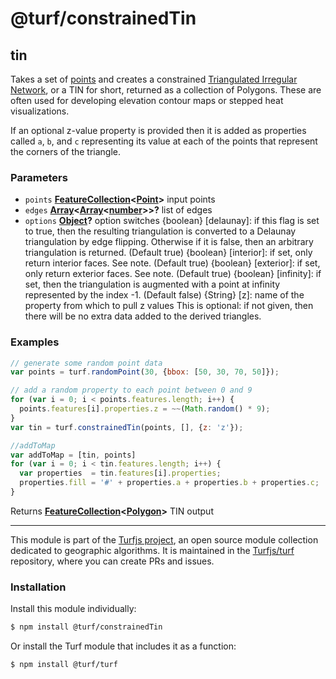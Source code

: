 # @turf/constrainedTin

<!-- Generated by documentation.js. Update this documentation by updating the source code. -->

## tin

Takes a set of [points][1] and creates a
constrained [Triangulated Irregular Network][2],
or a TIN for short, returned as a collection of Polygons. These are often used
for developing elevation contour maps or stepped heat visualizations.

If an optional z-value property is provided then it is added as properties called `a`, `b`,
and `c` representing its value at each of the points that represent the corners of the
triangle.

### Parameters

-   `points` **[FeatureCollection][3]&lt;[Point][4]>** input points
-   `edges` **[Array][5]&lt;[Array][5]&lt;[number][6]>>?** list of edges
-   `options` **[Object][7]?** option switches
      {boolean} [delaunay]&#x3A; if this flag is set to true, then the resulting triangulation is converted to a Delaunay triangulation by edge flipping.
      Otherwise if it is false, then an arbitrary triangulation is returned. (Default true)
      {boolean} [interior]&#x3A; if set, only return interior faces. See note. (Default true)
      {boolean} [exterior]&#x3A; if set, only return exterior faces. See note. (Default true)
      {boolean} [infinity]&#x3A; if set, then the triangulation is augmented with a point at infinity represented by the index -1. (Default false)
      {String} [z]&#x3A; name of the property from which to pull z values
      This is optional: if not given, then there will be no extra data added to the derived triangles.

### Examples

```javascript
// generate some random point data
var points = turf.randomPoint(30, {bbox: [50, 30, 70, 50]});

// add a random property to each point between 0 and 9
for (var i = 0; i < points.features.length; i++) {
  points.features[i].properties.z = ~~(Math.random() * 9);
}
var tin = turf.constrainedTin(points, [], {z: 'z'});

//addToMap
var addToMap = [tin, points]
for (var i = 0; i < tin.features.length; i++) {
  var properties  = tin.features[i].properties;
  properties.fill = '#' + properties.a + properties.b + properties.c;
}
```

Returns **[FeatureCollection][3]&lt;[Polygon][8]>** TIN output

[1]: https://tools.ietf.org/html/rfc7946#section-3.1.2

[2]: http://en.wikipedia.org/wiki/Triangulated_irregular_network

[3]: https://tools.ietf.org/html/rfc7946#section-3.3

[4]: https://tools.ietf.org/html/rfc7946#section-3.1.2

[5]: https://developer.mozilla.org/docs/Web/JavaScript/Reference/Global_Objects/Array

[6]: https://developer.mozilla.org/docs/Web/JavaScript/Reference/Global_Objects/Number

[7]: https://developer.mozilla.org/docs/Web/JavaScript/Reference/Global_Objects/Object

[8]: https://tools.ietf.org/html/rfc7946#section-3.1.6

<!-- This file is automatically generated. Please don't edit it directly:
if you find an error, edit the source file (likely index.js), and re-run
./scripts/generate-readmes in the turf project. -->

---

This module is part of the [Turfjs project](http://turfjs.org/), an open source
module collection dedicated to geographic algorithms. It is maintained in the
[Turfjs/turf](https://github.com/Turfjs/turf) repository, where you can create
PRs and issues.

### Installation

Install this module individually:

```sh
$ npm install @turf/constrainedTin
```

Or install the Turf module that includes it as a function:

```sh
$ npm install @turf/turf
```
